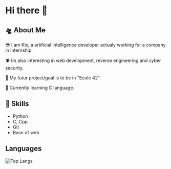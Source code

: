 # Hi there 👋

<!--
**kix300/kix300** is a ✨ _special_ ✨ repository because its `README.md` (this file) appears on your GitHub profile.

Here are some ideas to get you started:

- 🔭 I’m currently working on ...
- 🌱 I’m currently learning ...
- 👯 I’m looking to collaborate on ...
- 🤔 I’m looking for help with ...
- 💬 Ask me about ...
- 📫 How to reach me: ...
- 😄 Pronouns: ...
- ⚡ Fun fact: ...
-->

## 🛸 About Me 

😎 I am Kix, a artificial intelligence developer actualy working for a company in internship.  

🕷 Im also interesting in web development, reverse engineering and cyber security.

💪 My futur project/goal is to be in "Ecole 42".

🤯 Currently learning C language.

## 🗿 Skills 

- Python
- C, Cpp
- Git
- Base of web

## Languages
![Top Langs](https://github-readme-stats.vercel.app/api/top-langs/?username=kix300&theme=tokyonight)


